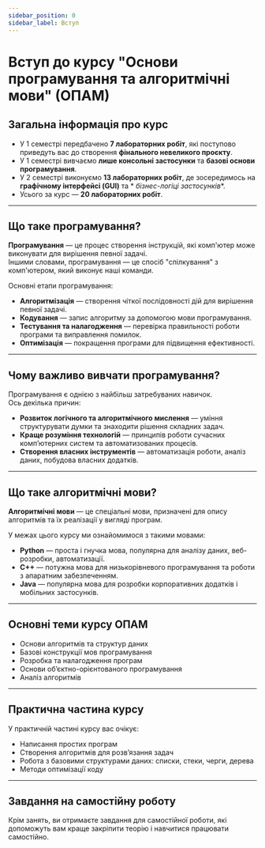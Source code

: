 ```yaml
---
sidebar_position: 0
sidebar_label: Вступ
---
```


# Вступ до курсу "Основи програмування та алгоритмічні мови" (ОПАМ)

## Загальна інформація про курс

- У 1 семестрі передбачено **7 лабораторних робіт**, які поступово приведуть вас до створення **фінального невеликого
  проєкту**.
- У 1 семестрі вивчаємо **лише консольні застосунки** та **базові основи програмування**.
- У 2 семестрі виконуємо **13 лабораторних робіт**, де зосередимось на **графічному інтерфейсі (GUI)** та *
  *бізнес-логіці застосунків**.
- Усього за курс — **20 лабораторних робіт**.

---

## Що таке програмування?

**Програмування** — це процес створення інструкцій, які комп'ютер може виконувати для вирішення певної задачі.  
Іншими словами, програмування — це спосіб "спілкування" з комп'ютером, який виконує наші команди.

Основні етапи програмування:

- **Алгоритмізація** — створення чіткої послідовності дій для вирішення певної задачі.
- **Кодування** — запис алгоритму за допомогою мови програмування.
- **Тестування та налагодження** — перевірка правильності роботи програми та виправлення помилок.
- **Оптимізація** — покращення програми для підвищення ефективності.

---

## Чому важливо вивчати програмування?

Програмування є однією з найбільш затребуваних навичок.  
Ось декілька причин:

- **Розвиток логічного та алгоритмічного мислення** — уміння структурувати думки та знаходити рішення складних задач.
- **Краще розуміння технологій** — принципів роботи сучасних комп’ютерних систем та автоматизованих процесів.
- **Створення власних інструментів** — автоматизація роботи, аналіз даних, побудова власних додатків.

---

## Що таке алгоритмічні мови?

**Алгоритмічні мови** — це спеціальні мови, призначені для опису алгоритмів та їх реалізації у вигляді програм.

У межах цього курсу ми ознайомимося з такими мовами:

- **Python** — проста і гнучка мова, популярна для аналізу даних, веб-розробки, автоматизації.
- **C++** — потужна мова для низькорівневого програмування та роботи з апаратним забезпеченням.
- **Java** — популярна мова для розробки корпоративних додатків і мобільних застосунків.

---

## Основні теми курсу ОПАМ

- Основи алгоритмів та структур даних
- Базові конструкції мов програмування
- Розробка та налагодження програм
- Основи об’єктно-орієнтованого програмування
- Аналіз алгоритмів

---

## Практична частина курсу

У практичній частині курсу вас очікує:

- Написання простих програм
- Створення алгоритмів для розв’язання задач
- Робота з базовими структурами даних: списки, стеки, черги, дерева
- Методи оптимізації коду

---

## Завдання на самостійну роботу

Крім занять, ви отримаєте завдання для самостійної роботи, які допоможуть вам краще закріпити теорію і навчитися
працювати самостійно.

